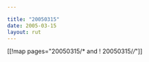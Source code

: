 ```yaml
---

title: "20050315"
date: 2005-03-15
layout: rut
---
```


[[!map pages="20050315/* and ! 20050315/*/*"]]

